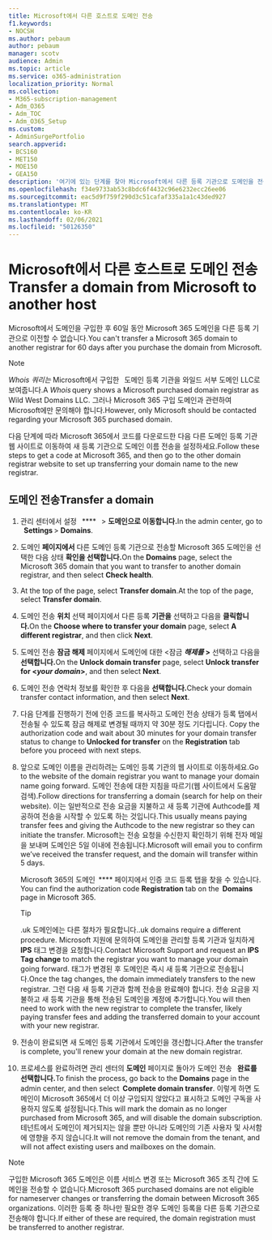 ```yaml
---
title: Microsoft에서 다른 호스트로 도메인 전송
f1.keywords:
- NOCSH
ms.author: pebaum
author: pebaum
manager: scotv
audience: Admin
ms.topic: article
ms.service: o365-administration
localization_priority: Normal
ms.collection:
- M365-subscription-management
- Adm_O365
- Adm_TOC
- Adm_O365_Setup
ms.custom:
- AdminSurgePortfolio
search.appverid:
- BCS160
- MET150
- MOE150
- GEA150
description: '여기에 있는 단계를 찾아 Microsoft에서 다른 등록 기관으로 도메인을 전송합니다. '
ms.openlocfilehash: f34e9733ab53c8bdc6f4432c96e6232ecc26ee06
ms.sourcegitcommit: eac5d9f759f290d3c51cafaf335a1a1c43ded927
ms.translationtype: MT
ms.contentlocale: ko-KR
ms.lasthandoff: 02/06/2021
ms.locfileid: "50126350"
---
```

# <a name="transfer-a-domain-from-microsoft-to-another-host"></a><span data-ttu-id="97c5c-103">Microsoft에서 다른 호스트로 도메인 전송</span><span class="sxs-lookup"><span data-stu-id="97c5c-103">Transfer a domain from Microsoft to another host</span></span>

<span data-ttu-id="97c5c-104">Microsoft에서 도메인을 구입한 후 60일 동안 Microsoft 365 도메인을 다른 등록 기관으로 이전할 수 없습니다.</span><span class="sxs-lookup"><span data-stu-id="97c5c-104">You can't transfer a Microsoft 365 domain to another registrar for 60 days after you purchase the domain from Microsoft.</span></span>

> [!NOTE]
> <span data-ttu-id="97c5c-105">_Whois 쿼리는_ Microsoft에서 구입한   도메인 등록 기관을 와일드 서부 도메인 LLC로 보여줍니다.</span><span class="sxs-lookup"><span data-stu-id="97c5c-105">A _Whois_ query shows a Microsoft purchased domain registrar as Wild West Domains LLC.</span></span> <span data-ttu-id="97c5c-106">그러나 Microsoft 365 구입 도메인과 관련하여 Microsoft에만 문의해야 합니다.</span><span class="sxs-lookup"><span data-stu-id="97c5c-106">However, only Microsoft should be contacted regarding your Microsoft 365 purchased domain.</span></span>

<span data-ttu-id="97c5c-107">다음 단계에 따라 Microsoft 365에서 코드를 다운로드한 다음 다른 도메인 등록 기관 웹 사이트로 이동하여 새 등록 기관으로 도메인 이름 전송을 설정하세요.</span><span class="sxs-lookup"><span data-stu-id="97c5c-107">Follow these steps to get a code at Microsoft 365, and then go to the other domain registrar website to set up transferring your domain name to the new registrar.</span></span>

## <a name="transfer-a-domain"></a><span data-ttu-id="97c5c-108">도메인 전송</span><span class="sxs-lookup"><span data-stu-id="97c5c-108">Transfer a domain</span></span>

1. <span data-ttu-id="97c5c-109">관리 센터에서 설정   \*\*\*\*   >  **도메인으로 이동합니다.**</span><span class="sxs-lookup"><span data-stu-id="97c5c-109">In the admin center, go to   **Settings** > **Domains**.</span></span>

2. <span data-ttu-id="97c5c-110">도메인 **페이지에서** 다른 도메인 등록 기관으로 전송할 Microsoft 365 도메인을 선택한 다음 상태 **확인을 선택합니다.**</span><span class="sxs-lookup"><span data-stu-id="97c5c-110">On the **Domains** page, select the Microsoft 365 domain that you want to transfer to another domain registrar, and then select **Check health**.</span></span>

3. <span data-ttu-id="97c5c-111">At the top of the page, select **Transfer domain**.</span><span class="sxs-lookup"><span data-stu-id="97c5c-111">At the top of the page, select **Transfer domain**.</span></span>

4. <span data-ttu-id="97c5c-112">도메인 전송 **위치** 선택 페이지에서 다른 등록 **기관을** 선택하고 다음을 **클릭합니다.**</span><span class="sxs-lookup"><span data-stu-id="97c5c-112">On the **Choose where to transfer your domain** page, select **A different registrar**, and then click **Next**.</span></span>

5. <span data-ttu-id="97c5c-113">도메인 전송 **잠금 해제** 페이지에서 도메인에 대한 <잠금 **_해제를_ >** 선택하고 다음을 **선택합니다.**</span><span class="sxs-lookup"><span data-stu-id="97c5c-113">On the **Unlock domain transfer** page, select **Unlock transfer for <_your domain_>**, and then select **Next**.</span></span>

6. <span data-ttu-id="97c5c-114">도메인 전송 연락처 정보를 확인한 후 다음을 **선택합니다.**</span><span class="sxs-lookup"><span data-stu-id="97c5c-114">Check your domain transfer contact information, and then select **Next**.</span></span>

7. <span data-ttu-id="97c5c-115">다음 단계를 진행하기 전에 인증 코드를 복사하고 도메인 전송  상태가 등록 탭에서 전송될 수 있도록 잠금 해제로 변경될 때까지 약 30분 정도 기다립니다. </span><span class="sxs-lookup"><span data-stu-id="97c5c-115">Copy the authorization code and wait about 30 minutes for your domain transfer status to change to **Unlocked for transfer** on the **Registration** tab before you proceed with next steps.</span></span>

8. <span data-ttu-id="97c5c-116">앞으로 도메인 이름을 관리하려는 도메인 등록 기관의 웹 사이트로 이동하세요.</span><span class="sxs-lookup"><span data-stu-id="97c5c-116">Go to the website of the domain registrar you want to manage your domain name going forward.</span></span> <span data-ttu-id="97c5c-117">도메인 전송에 대한 지침을 따르기(웹 사이트에서 도움말 검색).</span><span class="sxs-lookup"><span data-stu-id="97c5c-117">Follow directions for transferring a domain (search for help on their website).</span></span> <span data-ttu-id="97c5c-118">이는 일반적으로 전송 요금을 지불하고 새 등록 기관에 Authcode를 제공하여 전송을 시작할 수 있도록 하는 것입니다.</span><span class="sxs-lookup"><span data-stu-id="97c5c-118">This usually means paying transfer fees and giving the Authcode to the new registrar so they can initiate the transfer.</span></span> <span data-ttu-id="97c5c-119">Microsoft는 전송 요청을 수신한지 확인하기 위해 전자 메일을 보내며 도메인은 5일 이내에 전송됩니다.</span><span class="sxs-lookup"><span data-stu-id="97c5c-119">Microsoft will email you to confirm we’ve received the transfer request, and the domain will transfer within 5 days.</span></span>

    <span data-ttu-id="97c5c-120">Microsoft 365의 도메인  \*\*\*\* 페이지에서 인증 코드 등록 탭을 찾을 수 있습니다. </span><span class="sxs-lookup"><span data-stu-id="97c5c-120">You can find the authorization code **Registration** tab on the  **Domains** page in Microsoft 365.</span></span>
    
    > [!TIP]
    > <span data-ttu-id="97c5c-121">.uk 도메인에는 다른 절차가 필요합니다.</span><span class="sxs-lookup"><span data-stu-id="97c5c-121">.uk domains require a different procedure.</span></span> <span data-ttu-id="97c5c-122">Microsoft 지원에 문의하여 도메인을 관리할 등록 기관과 일치하게 **IPS** 태그 변경을 요청합니다.</span><span class="sxs-lookup"><span data-stu-id="97c5c-122">Contact Microsoft Support and request an **IPS Tag change** to match the registrar you want to manage your domain going forward.</span></span> <span data-ttu-id="97c5c-123">태그가 변경된 후 도메인은 즉시 새 등록 기관으로 전송됩니다.</span><span class="sxs-lookup"><span data-stu-id="97c5c-123">Once the tag changes, the domain immediately transfers to the new registrar.</span></span> <span data-ttu-id="97c5c-124">그런 다음 새 등록 기관과 함께 전송을 완료해야 합니다. 전송 요금을 지불하고 새 등록 기관을 통해 전송된 도메인을 계정에 추가합니다.</span><span class="sxs-lookup"><span data-stu-id="97c5c-124">You will then need to work with the new registrar to complete the transfer, likely paying transfer fees and adding the transferred domain to your account with your new registrar.</span></span>

9. <span data-ttu-id="97c5c-125">전송이 완료되면 새 도메인 등록 기관에서 도메인을 갱신합니다.</span><span class="sxs-lookup"><span data-stu-id="97c5c-125">After the transfer is complete, you'll renew your domain at the new domain registrar.</span></span>

10. <span data-ttu-id="97c5c-126">프로세스를 완료하려면 관리 센터의 **도메인** 페이지로 돌아가 도메인 전송   **완료를 선택합니다.**</span><span class="sxs-lookup"><span data-stu-id="97c5c-126">To finish the process, go back to the **Domains** page in the admin center, and then select  **Complete domain transfer**.</span></span> <span data-ttu-id="97c5c-127">이렇게 하면 도메인이 Microsoft 365에서 더 이상 구입되지 않았다고 표시하고 도메인 구독을 사용하지 않도록 설정됩니다.</span><span class="sxs-lookup"><span data-stu-id="97c5c-127">This will mark the domain as no longer purchased from Microsoft 365, and will disable the domain subscription.</span></span> <span data-ttu-id="97c5c-128">테넌트에서 도메인이 제거되지는 않을 뿐만 아니라 도메인의 기존 사용자 및 사서함에 영향을 주지 않습니다.</span><span class="sxs-lookup"><span data-stu-id="97c5c-128">It will not remove the domain from the tenant, and will not affect existing users and mailboxes on the domain.</span></span>

> [!NOTE]
> <span data-ttu-id="97c5c-129">구입한 Microsoft 365 도메인은 이름 서비스 변경 또는 Microsoft 365 조직 간에 도메인을 전송할 수 없습니다.</span><span class="sxs-lookup"><span data-stu-id="97c5c-129">Microsoft 365 purchased domains are not eligible for nameserver changes or transferring the domain between Microsoft 365 organizations.</span></span> <span data-ttu-id="97c5c-130">이러한 등록 중 하나만 필요한 경우 도메인 등록을 다른 등록 기관으로 전송해야 합니다.</span><span class="sxs-lookup"><span data-stu-id="97c5c-130">If either of these are required, the domain registration must be transferred to another registrar.</span></span>
